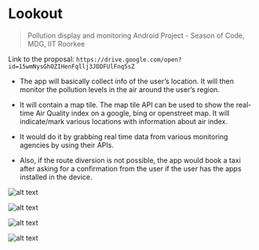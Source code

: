 # Lookout
> Pollution display and monitoring Android Project - Season of Code, MDG, IIT Roorkee

Link to the proposal: `https://drive.google.com/open?id=15wmNysGhOZIHenFqllj3JDDFUlFnq5sZ`

* The app will basically collect info of the user’s location. It will then monitor the pollution levels in the air around the user’s region.

* It will contain a map tile. The map tile API can be used to show the real-time Air Quality
index on a google, bing or openstreet map. It will indicate/mark various locations with
information about air index.

* It would do it by grabbing real time data from various monitoring agencies by using their
APIs.

* Also, if the route diversion is not possible, the app would book a taxi after asking for
a confirmation from the user if the user has the apps installed in the device.

![alt text](https://img.techpowerup.org/200319/home.jpg "Home Screen")


![alt text](https://img.techpowerup.org/200319/delhi.jpg "Delhi Screen")


![alt text](https://img.techpowerup.org/200319/china.jpg "China Screen")


![alt text](https://img.techpowerup.org/200319/aqi-map.jpg "aqi map Screen")
